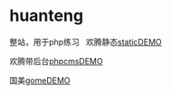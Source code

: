 # huanteng
整站，用于php练习  
欢腾静态[staticDEMO](https://limbobark.github.io/php-index/.)   

欢腾带后台[phpcmsDEMO](https://limbobark.duapp.com)   

国美[gomeDEMO](https://limbobark.github.io/php-index/guomei/index.html) 
